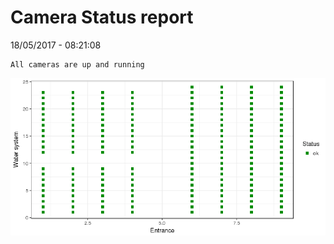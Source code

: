 Camera Status report
================
18/05/2017 - 08:21:08

    All cameras are up and running

![](camreport_files/figure-markdown_github/unnamed-chunk-2-1.png)
